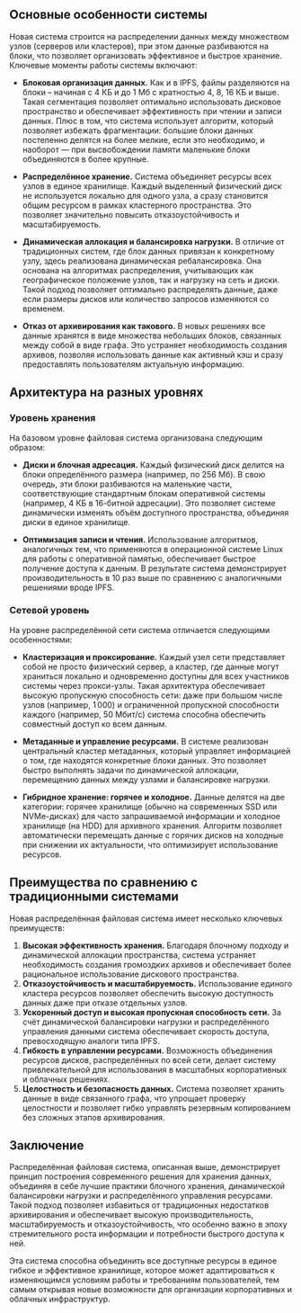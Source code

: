 

## Основные особенности системы

Новая система строится на распределении данных между множеством узлов (серверов или кластеров), при этом данные разбиваются на блоки, что позволяет организовать эффективное и быстрое хранение. Ключевые моменты работы системы включают:

- **Блоковая организация данных.** Как и в IPFS, файлы разделяются на блоки – начиная с 4 КБ и до 1 Мб с кратностью 4, 8, 16 КБ и выше. Такая сегментация позволяет оптимально использовать дисковое пространство и обеспечивает эффективность при чтении и записи данных. Плюс в том, что система использует алгоритм, который позволяет избежать фрагментации: большие блоки данных постепенно делятся на более мелкие, если это необходимо, и наоборот — при высвобождении памяти маленькие блоки объединяются в более крупные.

- **Распределённое хранение.** Система объединяет ресурсы всех узлов в единое хранилище. Каждый выделенный физический диск не используется локально для одного узла, а сразу становится общим ресурсом в рамках кластерного пространства. Это позволяет значительно повысить отказоустойчивость и масштабируемость.

- **Динамическая аллокация и балансировка нагрузки.** В отличие от традиционных систем, где блок данных привязан к конкретному узлу, здесь реализована динамическая ребалансировка. Она основана на алгоритмах распределения, учитывающих как географическое положение узлов, так и нагрузку на сеть и диски. Такой подход позволяет оптимально распределять данные, даже если размеры дисков или количество запросов изменяются со временем.

- **Отказ от архивирования как такового.** В новых решениях все данные хранятся в виде множества небольших блоков, связанных между собой в виде графа. Это устраняет необходимость создания архивов, позволяя использовать данные как активный кэш и сразу предоставлять пользователям актуальную информацию.

## Архитектура на разных уровнях

### Уровень хранения

На базовом уровне файловая система организована следующим образом:

- **Диски и блочная адресация.** Каждый физический диск делится на блоки определённого размера (например, по 256 Мб). В свою очередь, эти блоки разбиваются на маленькие части, соответствующие стандартным блокам оперативной системы (например, 4 КБ в 16-битной адресации). Это позволяет системе динамически изменять объём доступного пространства, объединяя диски в единое хранилище.

- **Оптимизация записи и чтения.** Использование алгоритмов, аналогичных тем, что применяются в операционной системе Linux для работы с оперативной памятью, обеспечивает быстрое получение доступа к данным. В результате система демонстрирует производительность в 10 раз выше по сравнению с аналогичными решениями вроде IPFS.

### Сетевой уровень

На уровне распределённой сети система отличается следующими особенностями:

- **Кластеризация и проксирование.** Каждый узел сети представляет собой не просто физический сервер, а кластер, где данные могут храниться локально и одновременно доступны для всех участников системы через прокси-узлы. Такая архитектура обеспечивает высокую пропускную способность сети: даже при большом числе узлов (например, 1 000) и ограниченной пропускной способности каждого (например, 50 Мбит/с) система способна обеспечить совместный доступ ко всем данным.

- **Метаданные и управление ресурсами.** В системе реализован центральный кластер метаданных, который управляет информацией о том, где находятся конкретные блоки данных. Это позволяет быстро выполнять задачи по динамической аллокации, перемещению данных между узлами и балансировке нагрузки.

- **Гибридное хранение: горячее и холодное.** Данные делятся на две категории: горячее хранилище (обычно на современных SSD или NVMe-дисках) для часто запрашиваемой информации и холодное хранилище (на HDD) для архивного хранения. Алгоритм позволяет автоматически перемещать данные с горячих дисков на холодные при снижении их актуальности, что оптимизирует использование ресурсов.

## Преимущества по сравнению с традиционными системами

Новая распределённая файловая система имеет несколько ключевых преимуществ:

1. **Высокая эффективность хранения.** Благодаря блочному подходу и динамической аллокации пространства, система устраняет необходимость создания громоздких архивов и обеспечивает более рациональное использование дискового пространства.
2. **Отказоустойчивость и масштабируемость.** Использование единого кластера ресурсов позволяет обеспечить высокую доступность данных даже при отказе отдельных узлов.
3. **Ускоренный доступ и высокая пропускная способность сети.** За счёт динамической балансировки нагрузки и распределённого управления данными система обеспечивает скорость доступа, превосходящую аналоги типа IPFS.
4. **Гибкость в управлении ресурсами.** Возможность объединения ресурсов дисков, распределённых по всей сети, делает систему привлекательной для использования в масштабных корпоративных и облачных решениях.
5. **Целостность и безопасность данных.** Система позволяет хранить данные в виде связанного графа, что упрощает проверку целостности и позволяет гибко управлять резервным копированием без сложных этапов архивирования.

## Заключение

Распределённая файловая система, описанная выше, демонстрирует принцип построения современного решения для хранения данных, объединяя в себе лучшие практики блочного хранения, динамической балансировки нагрузки и распределённого управления ресурсами. Такой подход позволяет избавиться от традиционных недостатков архивирования и обеспечивает высокую производительность, масштабируемость и отказоустойчивость, что особенно важно в эпоху стремительного роста информации и потребности быстрого доступа к ней.

Эта система способна объединить все доступные ресурсы в единое гибкое и эффективное хранилище, которое может адаптироваться к изменяющимся условиям работы и требованиям пользователей, тем самым открывая новые возможности для организации корпоративных и облачных инфраструктур.
 